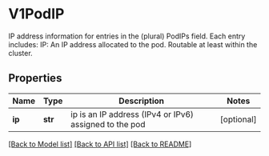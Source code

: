 # V1PodIP

IP address information for entries in the (plural) PodIPs field. Each entry includes:    IP: An IP address allocated to the pod. Routable at least within the cluster.
## Properties
Name | Type | Description | Notes
------------ | ------------- | ------------- | -------------
**ip** | **str** | ip is an IP address (IPv4 or IPv6) assigned to the pod | [optional] 

[[Back to Model list]](../README.md#documentation-for-models) [[Back to API list]](../README.md#documentation-for-api-endpoints) [[Back to README]](../README.md)



